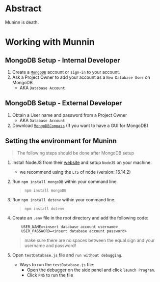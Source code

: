 # Abstract

Muninn is death. 

# Working with Munnin

## MongoDB Setup - Internal Developer
1. Create a [`MongoDB`](https://www.mongodb.com/) account or `sign-in` to your account.
2. Ask a Project Owner to add your account as a `New Database User` on MongoDB
    - AKA `Database Account`

## MongoDB Setup - External Developer
1. Obtain a User name and password from a Project Owner
    - AKA `Database Account`
2. Download [`MongoDBCompass`](https://www.mongodb.com/products/compass) (If you want to have a GUI for MongoDB)

## Setting the environment for Muninn
> The following steps should be done after MongoDB setup

1. Install NodeJS from their [website](https://nodejs.org/en/download/) and setup `NodeJS` on your machine.
    - we recommend using the `LTS` of node (version: 16.14.2)

2. Run `npm install mongoDB` within your command line.
    > ```npm install mongoDB```
3. Run `npm install dotenv` within your command line.
    > ```npm install dotenv```
4. Create an `.env` file in the root directory and add the following code: 
    ``` 
        USER_NAME=<insert database account username>
        USER_PASSWORD=<insert database account password>
    ```
    > make sure there are no spaces between the equal sign and your username and password! 
5. Open `testDatabase.js` file and `run without debugging`.
    - Ways to run the `testDatabase.js` file: 
      - Open the debugger on the side panel and click `launch Program`.
      - Click `FN5` to run the file
  
